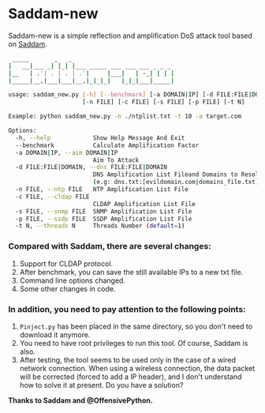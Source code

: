 # Saddam-new
Saddam-new is a simple reflection and amplification DoS attack tool based on [Saddam](https://github.com/OffensivePython/Saddam).

```bash
 _____       _   _
|   __|___ _| |_| |___ _____ ___ ___ ___ _ _ _
|__   | .'| . | . | .'|     |___|   | -_| | | |
|_____|__,|___|___|__,|_|_|_|   |_|_|___|_____|

usage: saddam_new.py [-h] [--benchmark] [-a DOMAIN|IP] [-d FILE:FILE|DOMAIN]
                     [-n FILE] [-c FILE] [-s FILE] [-p FILE] [-t N]

Example: python saddam_new.py -n ./ntplist.txt -t 10 -a target.com

Options:
  -h, --help            Show Help Message And Exit
  --benchmark           Calculate Amplification Factor
  -a DOMAIN|IP, --aim DOMAIN|IP
                        Aim To Attack
  -d FILE:FILE|DOMAIN, --dns FILE:FILE|DOMAIN
                        DNS Amplification List Fileand Domains to Resolve
                        (e.g: dns.txt:[evildomain.com|domains_file.txt]
  -n FILE, --ntp FILE   NTP Amplification List File
  -c FILE, --cldap FILE
                        CLDAP Amplification List File
  -s FILE, --snmp FILE  SNMP Amplification List File
  -p FILE, --ssdp FILE  SSDP Amplification List File
  -t N, --threads N     Threads Number (default=1)
```

### Compared with Saddam, there are several changes:

1. Support for CLDAP protocol.
2. After benchmark, you can save the still available IPs to a new txt file.
3. Command line options changed.
4. Some other changes in code.

### In addition, you need to pay attention to the following points:

1. `Pinject.py` has been placed in the same directory, so you don't need to download it anymore.
2. You need to have root privileges to run this tool. Of course, Saddam is also.
3. After testing, the tool seems to be used only in the case of a wired network connection. When using a wireless connection, the data packet will be corrected (forced to add a IP header), and I don't understand how to solve it at present. Do you have a solution?

**Thanks to Saddam and @OffensivePython.**
